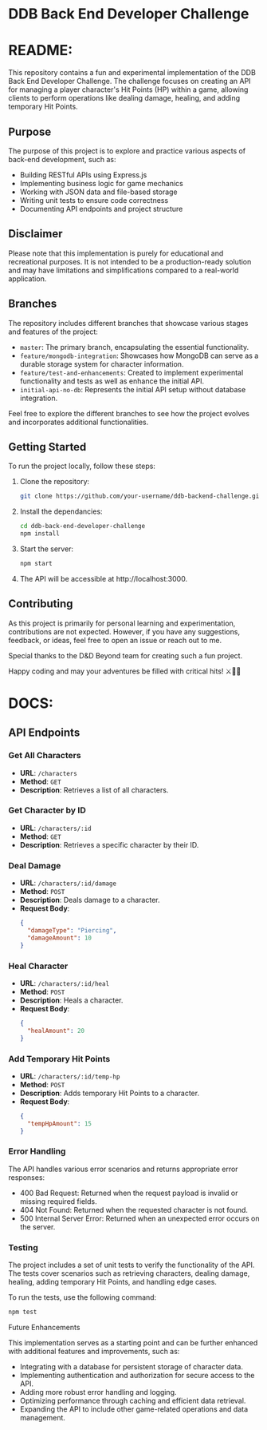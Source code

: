# DDB Back End Developer Challenge

# README:

This repository contains a fun and experimental implementation of the DDB Back End Developer Challenge. The challenge focuses on creating an API for managing a player character's Hit Points (HP) within a game, allowing clients to perform operations like dealing damage, healing, and adding temporary Hit Points.

## Purpose

The purpose of this project is to explore and practice various aspects of back-end development, such as:

- Building RESTful APIs using Express.js
- Implementing business logic for game mechanics
- Working with JSON data and file-based storage
- Writing unit tests to ensure code correctness
- Documenting API endpoints and project structure

## Disclaimer

Please note that this implementation is purely for educational and recreational purposes. It is not intended to be a production-ready solution and may have limitations and simplifications compared to a real-world application.

## Branches

The repository includes different branches that showcase various stages and features of the project:

- `master`: The primary branch, encapsulating the essential functionality.
- `feature/mongodb-integration`: Showcases how MongoDB can serve as a durable storage system for character information.
- `feature/test-and-enhancements`: Created to implement experimental functionality and tests as well as enhance the initial API. 
- `initial-api-no-db`: Represents the initial API setup without database integration.

Feel free to explore the different branches to see how the project evolves and incorporates additional functionalities.

## Getting Started

To run the project locally, follow these steps:

1. Clone the repository:
   ```bash
   git clone https://github.com/your-username/ddb-backend-challenge.git
   ```
2. Install the dependancies:
   ```bash
   cd ddb-back-end-developer-challenge
   npm install
   ```
3. Start the server:
    ```bash
    npm start
    ```
4. The API will be accessible at http://localhost:3000.

## Contributing

As this project is primarily for personal learning and experimentation, contributions are not expected. However, if you have any suggestions, feedback, or ideas, feel free to open an issue or reach out to me.

Special thanks to the D&D Beyond team for creating such a fun project.

Happy coding and may your adventures be filled with critical hits! ⚔️🎲✨

# DOCS:

## API Endpoints

### Get All Characters

- **URL**: `/characters`
- **Method**: `GET`
- **Description**: Retrieves a list of all characters.

### Get Character by ID

- **URL**: `/characters/:id`
- **Method**: `GET`
- **Description**: Retrieves a specific character by their ID.

### Deal Damage

- **URL**: `/characters/:id/damage`
- **Method**: `POST`
- **Description**: Deals damage to a character.
- **Request Body**:
  ```json
  {
    "damageType": "Piercing",
    "damageAmount": 10
  }
  ```
### Heal Character

- **URL**: `/characters/:id/heal`
- **Method**: `POST`
- **Description**: Heals a character.
- **Request Body**:
  ```json
  {
    "healAmount": 20
  }
  ```
### Add Temporary Hit Points

- **URL**: `/characters/:id/temp-hp`
- **Method**: `POST`
- **Description**: Adds temporary Hit Points to a character.
- **Request Body**:
  ```json
  {
    "tempHpAmount": 15
  }
  ```
### Error Handling

The API handles various error scenarios and returns appropriate error responses:

- 400 Bad Request: Returned when the request payload is invalid or missing required fields.
- 404 Not Found: Returned when the requested character is not found.
- 500 Internal Server Error: Returned when an unexpected error occurs on the server.

### Testing

The project includes a set of unit tests to verify the functionality of the API. The tests cover scenarios such as retrieving characters, dealing damage, healing, adding temporary Hit Points, and handling edge cases.

To run the tests, use the following command:

```bash
npm test
```

Future Enhancements

This implementation serves as a starting point and can be further enhanced with additional features and improvements, such as:

- Integrating with a database for persistent storage of character data.
- Implementing authentication and authorization for secure access to the API.
- Adding more robust error handling and logging.
- Optimizing performance through caching and efficient data retrieval.
- Expanding the API to include other game-related operations and data management.
